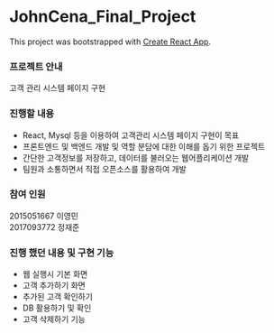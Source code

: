 # JohnCena_Final_Project

This project was bootstrapped with [Create React App](https://github.com/facebook/create-react-app).

### 프로젝트 안내
  고객 관리 시스템 페이지 구현
  
### 진행할 내용
- React, Mysql 등을 이용하여 고객관리 시스템 페이지 구현이 목표 <br>
- 프론트엔드 및 백엔드 개발 및 역할 분담에 대한 이해를 돕기 위한 프로젝트<br>
- 간단한 고객정보를 저장하고, 데이터를 불러오는 웹어플리케이션 개발<br>
- 팀원과 소통하면서 직접 오픈소스를 활용하여 개발

### 참여 인원
  2015051667 이영민 <br>
  2017093772 정재준
  
### 진행 했던 내용 및 구현 기능
- 웹 실행시 기본 화면
- 고객 추가하기 화면
- 추가된 고객 확인하기
- DB 활용하기 및 확인
- 고객 삭제하기 기능

